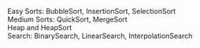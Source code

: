 Easy Sorts: BubbleSort, InsertionSort, SelectionSort  
Medium Sorts: QuickSort, MergeSort  
Heap and HeapSort  
Search: BinarySearch, LinearSearch, InterpolationSearch  
